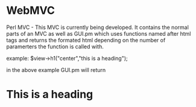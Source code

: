 # WebMVC
Perl MVC - This MVC is currently being developed. It contains the normal parts of an MVC as well as GUI.pm which uses functions named after html tags and returns the formated html depending on the number of paramerters the function is called with. 

example:
	$view->h1("center","this is a heading");

in the above example GUI.pm will return <noformat> <h1 class="center"> This is a heading </h1> </noformat>
